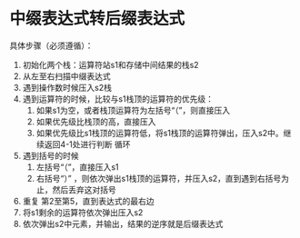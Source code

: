 # 中缀表达式转后缀表达式

具体步骤（必须遵循）：

1. 初始化两个栈：运算符站s1和存储中间结果的栈s2
2. 从左至右扫描中缀表达式
3. 遇到操作数时候压入s2栈
4. 遇到运算符的时候，比较与s1栈顶的运算符的优先级：
   1. 如果s1为空，或者栈顶运算符为左括号“（”，则直接压入
   2. 如果优先级比栈顶的高，直接压入
   3. 如果优先级比s1栈顶的运算符低，将s1栈顶的运算符弹出，压入s2中。继续返回4-1处进行判断 循环
5. 遇到括号的时候
   1. 左括号“（”，直接压入s1
   2. 右括号“）” ，则依次弹出s1栈顶的运算符，并压入s2，直到遇到右括号为止，然后丢弃这对括号
6. 重复 第2至第5，直到表达式的最右边
7. 将s1剩余的运算符依次弹出压入s2
8. 依次弹出s2中元素，并输出，结果的逆序就是后缀表达式

